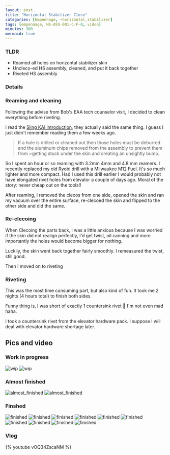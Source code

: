 ```yaml
---
layout: post
title: "Horizontal Stabilizer Close"
categories: [Empennage, ~horizontal_stabilizer]
tags: [empennage, HS-ASS-001-C-F-0, video]
minutes: 300
mermaid: true
---
```


### TLDR

- Reamed all holes on horizontal stabilizer skin
- Uncleco-ed HS assembly, cleaned, and put it back together
- Riveted HS assembly

### Details

### Reaming and cleaning

Following the advise from Bob's EAA tech counselor visit, I decided to clean everything before riveting.

I read the [Sling KAI introduction](<https://www.dropbox.com/home/Sling%204%20TSi%20-%20Construction%20Manuals%20(1)/0.%20Introduction?di=left_nav_browse&preview=Sling+4+TSi+KAI+-+Introduction+Rev+2.pdf>), they actually said the same thing. I guess I just didn't remember reading them a few weeks ago.

> If a hole is drilled or cleaned out then those holes must be deburred and the aluminum chips removed from
> the assembly to prevent them from >getting stuck under the skin and creating an unsightly bump.

So I spent an hour or so reaming with 3.2mm 4mm and 4.8 mm reamers. I recently replaced my old Ryobi drill with a Milwaukee M12 Fuel. It's so much lighter and more compact. Had I used this drill earlier I would probably not have elongated rivet holes from elevator a couple of days ago. Moral of the story: never cheap out on the tools!!

After reaming, I removed the clecos from one side, opened the skin and ran my vacuum over the entire surface, re-clecoed the skin and flipped to the other side and did the same.

### Re-clecoing

When Clecoing the parts back, I was a little anxious because I was worried if the skin did not realign perfectly, I'd get twist, oil canning and more importantly the holes would become bigger for nothing.

Luckily, the skin went back together fairly smoothly. I remeasured the twist, still good.

Then I moved on to riveting

### Riveting

This was the most time consuming part, but also kind of fun. It took me 2 nights (4 hours total) to finish both sides.

Funny thing is, I was short of exactly 1 countersink rivet 🥲 I'm not even mad haha.

I took a countersink rivet from the elevator hardware pack. I suppose I will deal with elevator hardware shortage later.

## Pics and video

### Work in progress

![wip](/assets/img/20240130/riveted_left.jpg)
![wip](/assets/img/20240130/riveted_both_sides.jpg)

### Almost finished

![almost_finished](/assets/img/20240130/almost_finished.jpg)
![almost_finished](/assets/img/20240130/almost_finished_2.jpg)

### Finshed

![finished](/assets/img/20240130/finished_assembly.jpg)
![finished](/assets/img/20240130/finished_assembly_2.jpg)
![finished](/assets/img/20240130/finished_close_up_2.jpg)
![finished](/assets/img/20240130/finished_close_up.jpg)
![finished](/assets/img/20240130/finished_rear_spar.jpg)
![finished](/assets/img/20240130/finished_rear_spar_2.jpg)
![finished](/assets/img/20240130/finished_center.jpg)
![finished](/assets/img/20240130/finished_center_left.jpg)
![finished](/assets/img/20240130/finished_left.jpg)
![finished](/assets/img/20240130/finished_left_center.jpg)

### Vlog

{% youtube vOQ34ZscaNM %}

